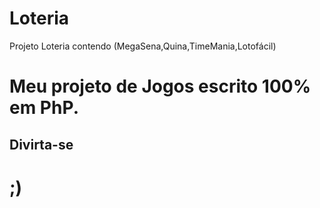 # Loteria
Projeto Loteria contendo (MegaSena,Quina,TimeMania,Lotofácil)

<h1>Meu projeto de Jogos escrito 100% em PhP.</h1>
<h2>Divirta-se</h2>
<h1>;)</h1>
